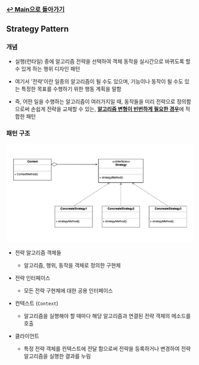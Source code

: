 ### [↩ Main으로 돌아가기](../../README.md)

## Strategy Pattern

### 개념

- 실행(런타일) 중에 알고리즘 전략을 선택하여 객체 동작을 실시간으로 바뀌도록 할 수 있게 하는 행위 디자인 패턴
- 여기서 '전략'이란 일종의 알고리즘이 될 수도 있으며, 기능이나 동작이 될 수도 있는 특정한 목표를 수행하기 위한 행동 계획을 말함

- 즉, 어떤 일을 수행하는 알고리즘이 여러가지일 때, 동작들을 미리 전략으로 정의함으로써 손쉽게 전략을 교체할 수 있는, <u>**알고리즘 변형이 빈번하게 필요한 경우**</u>에 적합한 패턴

### 패턴 구조

![strategy](../../image/strategy.png)

- 전략 알고리즘 객체들

  - 알고리즘, 행위, 동작을 객체로 정의한 구현체

- 전략 인터페이스

  - 모든 전략 구현체에 대한 공용 인터페이스

- 컨텍스트 (`Context`)

  - 알고리즘을 실행해야 할 때마다 해당 알고리즘과 연결된 전략 객체의 메소드를 호출

- 클라이언트

  - 특정 전략 객체를 컨텍스트에 전달 함으로써 전략을 등록하거나 변경하여 전략 알고리즘을 실행한 결과를 누림
